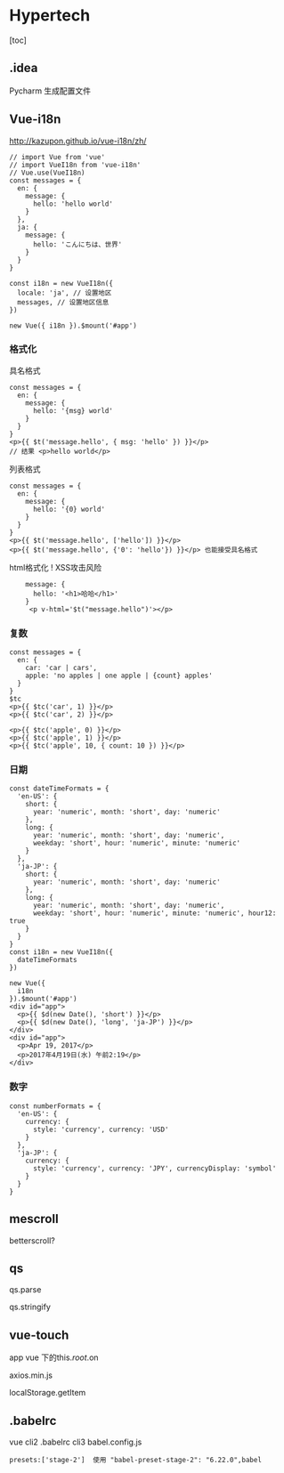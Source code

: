 # Hypertech

[toc]



##  .idea

Pycharm 生成配置文件

## Vue-i18n

http://kazupon.github.io/vue-i18n/zh/

```
// import Vue from 'vue'
// import VueI18n from 'vue-i18n'
// Vue.use(VueI18n)
const messages = {
  en: {
    message: {
      hello: 'hello world'
    }
  },
  ja: {
    message: {
      hello: 'こんにちは、世界'
    }
  }
}

const i18n = new VueI18n({
  locale: 'ja', // 设置地区
  messages, // 设置地区信息
})

new Vue({ i18n }).$mount('#app')
```

### 格式化

具名格式

```
const messages = {
  en: {
    message: {
      hello: '{msg} world'
    }
  }
}
<p>{{ $t('message.hello', { msg: 'hello' }) }}</p>
// 结果 <p>hello world</p>
```

列表格式

```
const messages = {
  en: {
    message: {
      hello: '{0} world'
    }
  }
}
<p>{{ $t('message.hello', ['hello']) }}</p>
<p>{{ $t('message.hello', {'0': 'hello'}) }}</p> 也能接受具名格式
```

html格式化  ! XSS攻击风险

```
    message: {
      hello: '<h1>哈哈</h1>'
    }
     <p v-html='$t("message.hello")'></p>
```

### 复数

```
const messages = {
  en: {
    car: 'car | cars',
    apple: 'no apples | one apple | {count} apples'
  }
}
$tc
<p>{{ $tc('car', 1) }}</p>
<p>{{ $tc('car', 2) }}</p>

<p>{{ $tc('apple', 0) }}</p>
<p>{{ $tc('apple', 1) }}</p>
<p>{{ $tc('apple', 10, { count: 10 }) }}</p>
```

### 日期

```
const dateTimeFormats = {
  'en-US': {
    short: {
      year: 'numeric', month: 'short', day: 'numeric'
    },
    long: {
      year: 'numeric', month: 'short', day: 'numeric',
      weekday: 'short', hour: 'numeric', minute: 'numeric'
    }
  },
  'ja-JP': {
    short: {
      year: 'numeric', month: 'short', day: 'numeric'
    },
    long: {
      year: 'numeric', month: 'short', day: 'numeric',
      weekday: 'short', hour: 'numeric', minute: 'numeric', hour12: true
    }
  }
}
const i18n = new VueI18n({
  dateTimeFormats
})

new Vue({
  i18n
}).$mount('#app')
<div id="app">
  <p>{{ $d(new Date(), 'short') }}</p>
  <p>{{ $d(new Date(), 'long', 'ja-JP') }}</p>
</div>
<div id="app">
  <p>Apr 19, 2017</p>
  <p>2017年4月19日(水) 午前2:19</p>
</div>
```

### 数字

```
const numberFormats = {
  'en-US': {
    currency: {
      style: 'currency', currency: 'USD'
    }
  },
  'ja-JP': {
    currency: {
      style: 'currency', currency: 'JPY', currencyDisplay: 'symbol'
    }
  }
}
```



## mescroll

betterscroll?

## qs

qs.parse

qs.stringify

## vue-touch

app vue 下的this.$root.$on

axios.min.js

localStorage.getItem

## .babelrc

vue cli2 .babelrc  cli3 babel.config.js

```
presets:['stage-2']  使用 "babel-preset-stage-2": "6.22.0",babel
```

